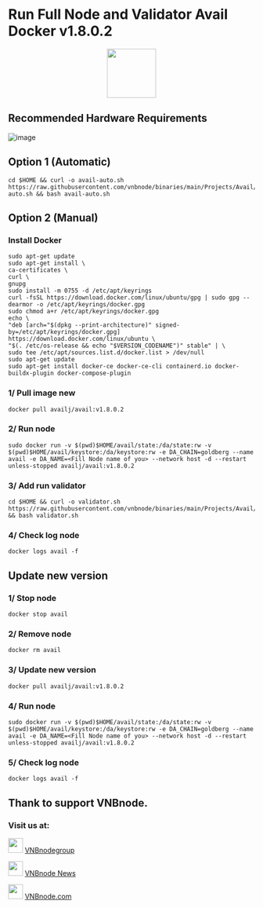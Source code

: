 # Run Full Node and Validator Avail Docker v1.8.0.2
<p align="center">
  <img height="100" height="auto" src="https://github.com/vnbnode/binaries/blob/main/Projects/Avail/avail.png?raw=true">
</p>

## Recommended Hardware Requirements 
![image](https://github.com/vnbnode/VNBnode-Guides/assets/76662222/7449170a-c03a-4502-8ffb-26455e413e33)

## Option 1 (Automatic)
```
cd $HOME && curl -o avail-auto.sh https://raw.githubusercontent.com/vnbnode/binaries/main/Projects/Avail/avail-auto.sh && bash avail-auto.sh
```
## Option 2 (Manual)

### Install Docker
```
sudo apt-get update
sudo apt-get install \
ca-certificates \
curl \
gnupg
sudo install -m 0755 -d /etc/apt/keyrings
curl -fsSL https://download.docker.com/linux/ubuntu/gpg | sudo gpg --dearmor -o /etc/apt/keyrings/docker.gpg
sudo chmod a+r /etc/apt/keyrings/docker.gpg
echo \
"deb [arch="$(dpkg --print-architecture)" signed-by=/etc/apt/keyrings/docker.gpg] https://download.docker.com/linux/ubuntu \
"$(. /etc/os-release && echo "$VERSION_CODENAME")" stable" | \
sudo tee /etc/apt/sources.list.d/docker.list > /dev/null
sudo apt-get update
sudo apt-get install docker-ce docker-ce-cli containerd.io docker-buildx-plugin docker-compose-plugin
```

### 1/ Pull image new 
```
docker pull availj/avail:v1.8.0.2
```
### 2/ Run node
```
sudo docker run -v $(pwd)$HOME/avail/state:/da/state:rw -v $(pwd)$HOME/avail/keystore:/da/keystore:rw -e DA_CHAIN=goldberg --name avail -e DA_NAME=<Fill Node name of you> --network host -d --restart unless-stopped availj/avail:v1.8.0.2
```
### 3/ Add run validator
```
cd $HOME && curl -o validator.sh https://raw.githubusercontent.com/vnbnode/binaries/main/Projects/Avail/validator.sh && bash validator.sh
```
### 4/ Check log node
```
docker logs avail -f
```
## Update new version

### 1/ Stop node
```
docker stop avail
```
### 2/ Remove node
```
docker rm avail
```
### 3/ Update new version
```
docker pull availj/avail:v1.8.0.2
```
### 4/ Run node
```
sudo docker run -v $(pwd)$HOME/avail/state:/da/state:rw -v $(pwd)$HOME/avail/keystore:/da/keystore:rw -e DA_CHAIN=goldberg --name avail -e DA_NAME=<Fill Node name of you> --network host -d --restart unless-stopped availj/avail:v1.8.0.2
```
### 5/ Check log node
```
docker logs avail -f
```
## Thank to support VNBnode.
### Visit us at:

<img src="https://user-images.githubusercontent.com/50621007/183283867-56b4d69f-bc6e-4939-b00a-72aa019d1aea.png" width="30"/> <a href="https://t.me/VNBnodegroup" target="_blank">VNBnodegroup</a>

<img src="https://user-images.githubusercontent.com/50621007/183283867-56b4d69f-bc6e-4939-b00a-72aa019d1aea.png" width="30"/> <a href="https://t.me/Vnbnode" target="_blank">VNBnode News</a>

<img src="https://github.com/vnbnode/binaries/blob/main/Logo/VNBnode.jpg" width="30"/> <a href="https://VNBnode.com" target="_blank">VNBnode.com</a>

